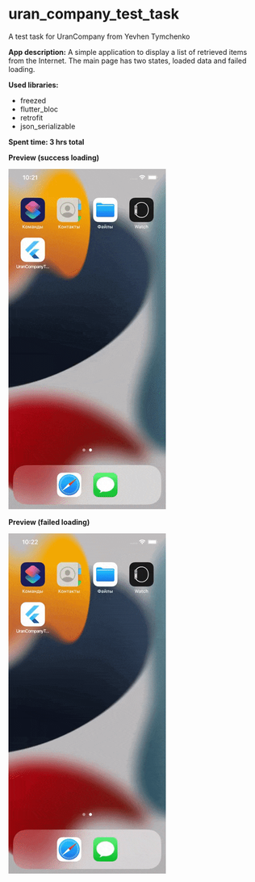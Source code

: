 # uran_company_test_task
A test task for UranCompany from Yevhen Tymchenko

**App description:**
A simple application to display a list of retrieved items from the Internet. The main page has two states, loaded data and failed loading.

**Used libraries:**
- freezed
- flutter_bloc
- retrofit
- json_serializable

**Spent time: 3 hrs total**

**Preview (success loading)**

![](successful.gif)

**Preview (failed loading)**

![](failure.gif)